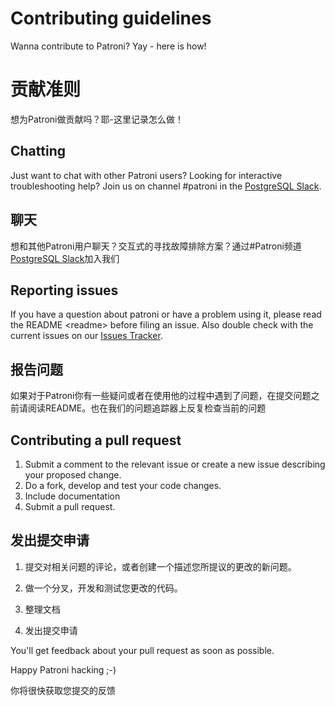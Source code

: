 Contributing guidelines
=======================

Wanna contribute to Patroni? Yay - here is how!

# 贡献准则

想为Patroni做贡献吗？耶-这里记录怎么做！ 

Chatting
--------

Just want to chat with other Patroni users? Looking for interactive troubleshooting help? Join us on channel \#patroni in the [PostgreSQL Slack](https://postgres-slack.herokuapp.com/).

## 聊天

想和其他Patroni用户聊天？交互式的寻找故障排除方案？通过#Patroni频道 [PostgreSQL Slack](https://postgres-slack.herokuapp.com/)加入我们

Reporting issues
----------------

If you have a question about patroni or have a problem using it, please read the README &lt;readme&gt; before filing an issue. Also double check with the current issues on our [Issues Tracker](https://github.com/zalando/patroni/issues).

## 报告问题

如果对于Patroni你有一些疑问或者在使用他的过程中遇到了问题，在提交问题之前请阅读README。也在我们的问题追踪器上反复检查当前的问题

Contributing a pull request
---------------------------

1)  Submit a comment to the relevant issue or create a new issue describing your proposed change.
2)  Do a fork, develop and test your code changes.
3)  Include documentation
4)  Submit a pull request.

## 发出提交申请

1) 提交对相关问题的评论，或者创建一个描述您所提议的更改的新问题。 

2) 做一个分叉，开发和测试您更改的代码。 

3) 整理文档

4) 发出提交申请

You'll get feedback about your pull request as soon as possible.

Happy Patroni hacking ;-)

你将很快获取您提交的反馈